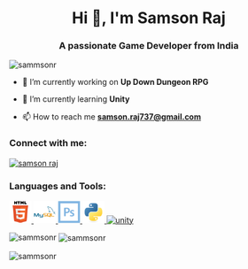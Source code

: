 <h1 align="center">Hi 👋, I'm Samson Raj</h1>
<h3 align="center">A passionate Game Developer from India</h3>

<p align="left"> <img src="https://komarev.com/ghpvc/?username=sammsonr&label=Profile%20views&color=0e75b6&style=flat" alt="sammsonr" /> </p>

- 🔭 I’m currently working on **Up Down Dungeon RPG**

- 🌱 I’m currently learning **Unity**

- 📫 How to reach me **samson.raj737@gmail.com**

<h3 align="left">Connect with me:</h3>
<p align="left">
<a href="https://linkedin.com/in/samson raj" target="blank"><img align="center" src="https://raw.githubusercontent.com/rahuldkjain/github-profile-readme-generator/master/src/images/icons/Social/linked-in-alt.svg" alt="samson raj" height="30" width="40" /></a>
</p>

<h3 align="left">Languages and Tools:</h3>
<p align="left"> <a href="https://www.w3.org/html/" target="_blank" rel="noreferrer"> <img src="https://raw.githubusercontent.com/devicons/devicon/master/icons/html5/html5-original-wordmark.svg" alt="html5" width="40" height="40"/> </a> <a href="https://www.mysql.com/" target="_blank" rel="noreferrer"> <img src="https://raw.githubusercontent.com/devicons/devicon/master/icons/mysql/mysql-original-wordmark.svg" alt="mysql" width="40" height="40"/> </a> <a href="https://www.photoshop.com/en" target="_blank" rel="noreferrer"> <img src="https://raw.githubusercontent.com/devicons/devicon/master/icons/photoshop/photoshop-line.svg" alt="photoshop" width="40" height="40"/> </a> <a href="https://www.python.org" target="_blank" rel="noreferrer"> <img src="https://raw.githubusercontent.com/devicons/devicon/master/icons/python/python-original.svg" alt="python" width="40" height="40"/> </a> <a href="https://unity.com/" target="_blank" rel="noreferrer"> <img src="https://www.vectorlogo.zone/logos/unity3d/unity3d-icon.svg" alt="unity" width="40" height="40"/> </a> </p>

<p><img align="left" src="https://github-readme-stats.vercel.app/api/top-langs?username=sammsonr&show_icons=true&locale=en&layout=compact" alt="sammsonr" /></p>

<p>&nbsp;<img align="center" src="https://github-readme-stats.vercel.app/api?username=sammsonr&show_icons=true&locale=en" alt="sammsonr" /></p>

<p><img align="center" src="https://github-readme-streak-stats.herokuapp.com/?user=sammsonr&" alt="sammsonr" /></p>

